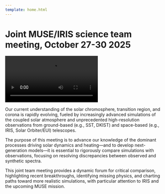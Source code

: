 ```yaml
---
template: home.html
---
```


# Joint MUSE/IRIS science team meeting, October 27-30 2025

![Cover movie for the meeting](assets/movies/movieb.mp4)

Our current understanding of the solar chromosphere, transition region, and corona is rapidly evolving, fueled by increasingly advanced simulations of the coupled solar atmosphere and unprecedented high-resolution observations from ground-based (e.g., SST, DKIST) and space-based (e.g., IRIS, Solar Orbiter/EUI) telescopes.

The purpose of this meeting is to advance our knowledge of the dominant processes driving solar dynamics and heating—and to develop next-generation models—it is essential to rigorously compare simulations with observations, focusing on resolving discrepancies between observed and synthetic spectra.

This joint team meeting provides a dynamic forum for critical comparison, highlighting recent breakthroughs, identifying missing physics, and charting paths toward more realistic simulations, with particular attention to IRIS and the upcoming MUSE mission.
